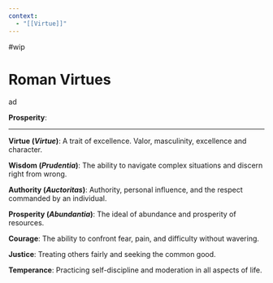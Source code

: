 ```yaml
---
context:
  - "[[Virtue]]"
---
```


#wip

# Roman Virtues

ad

**Prosperity**:

---

**Virtue (_Virtue_)**: A trait of excellence. Valor, masculinity, excellence and character.

**Wisdom (_Prudentia_)**: The ability to navigate complex situations and discern right from wrong.

**Authority (_Auctoritas_)**: Authority, personal influence, and the respect commanded by an individual.

**Prosperity (_Abundantia_)**: The ideal of abundance and prosperity of resources.

**Courage**: The ability to confront fear, pain, and difficulty without wavering.

**Justice**: Treating others fairly and seeking the common good.

**Temperance**: Practicing self-discipline and moderation in all aspects of life.
